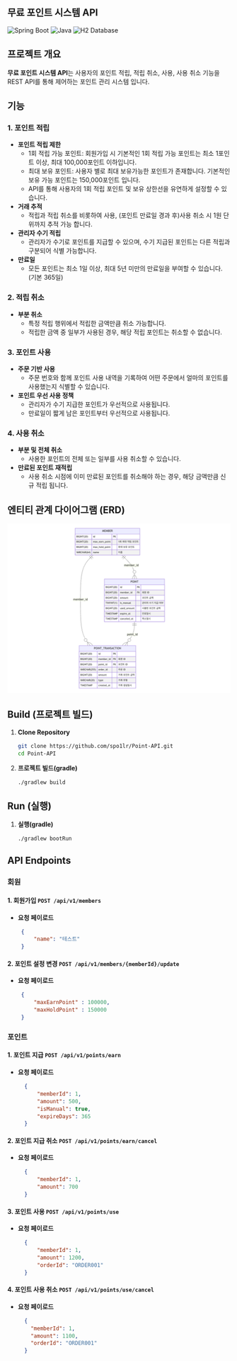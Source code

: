 ## 무료 포인트 시스템 API

![Spring Boot](https://img.shields.io/badge/SpringBoot-3.3.5-brightgreen) ![Java](https://img.shields.io/badge/Java-21-orange) ![H2 Database](https://img.shields.io/badge/Database-H2-blue)


## 프로젝트 개요
**무료 포인트 시스템 API**는 사용자의 포인트 적립, 적립 취소, 사용, 사용 취소 기능을 REST API를 통해 제어하는 포인트 관리 시스템 입니다.


## 기능
### 1. 포인트 적립
- **포인트 적립 제한**
    - 1회 적립 가능 포인트: 회원가입 시 기본적인 1회 적립 가능 포인트는 최소 1포인트 이상, 최대 100,000포인트 이하입니다.
    - 최대 보유 포인트: 사용자 별로 최대 보유가능한 포인트가 존재합니다. 기본적인 보유 가능 포인트는 150,000포인트 입니다.
    - API를 통해 사용자의 1회 적립 포인트 및 보유 상한선을 유연하게 설정할 수 있습니다.
- **거래 추적**
    - 적립과 적립 취소를 비롯하여 사용, (포인트 만료일 경과 후)사용 취소 시 1원 단위까지 추적 가능 합니다.
- **관리자 수기 적립**
    - 관리자가 수기로 포인트를 지급할 수 있으며, 수기 지급된 포인트는 다른 적립과 구분되어 식별 가능합니다.
- **만료일**
    - 모든 포인트는 최소 1일 이상, 최대 5년 미만의 만료일을 부여할 수 있습니다. (기본 365일)

### 2. 적립 취소
- **부분 취소**
    - 특정 적립 행위에서 적립한 금액만큼 취소 가능합니다.
    - 적립한 금액 중 일부가 사용된 경우, 해당 적립 포인트는 취소할 수 없습니다.

### 3. 포인트 사용
- **주문 기반 사용**
    - 주문 번호와 함께 포인트 사용 내역을 기록하여 어떤 주문에서 얼마의 포인트를 사용했는지 식별할 수 있습니다.
- **포인트 우선 사용 정책**
    - 관리자가 수기 지급한 포인트가 우선적으로 사용됩니다.
    - 만료일이 짧게 남은 포인트부터 우선적으로 사용됩니다.

### 4. 사용 취소
- **부분 및 전체 취소**
    - 사용한 포인트의 전체 또는 일부를 사용 취소할 수 있습니다.
- **만료된 포인트 재적립**
    - 사용 취소 시점에 이미 만료된 포인트를 취소해야 하는 경우, 해당 금액만큼 신규 적립 됩니다.

## 엔티티 관계 다이어그램 (ERD)
![ERD 다이어그램](./src/main/resources/docs/Point_API_ERD.png)

## Build (프로젝트 빌드)
1. **Clone Repository**
   ```bash
   git clone https://github.com/spo1lr/Point-API.git
   cd Point-API
   ```
   
2. **프로젝트 빌드(gradle)**
   ```bash
   ./gradlew build
   ```
   
## Run (실행)
1. **실행(gradle)**
   ```bash
   ./gradlew bootRun
   ```

## API Endpoints
### 회원
#### 1. **회원가입 `POST /api/v1/members`**
- **요청 페이로드**
  ```json
   {
       "name": "테스트"
   }
  ```

#### 2. **포인트 설정 변경 `POST /api/v1/members/{memberId}/update`**
- **요청 페이로드**
  ```json
   {
       "maxEarnPoint" : 100000,
       "maxHoldPoint" : 150000
   }
  ```
### 포인트
#### 1. **포인트 지급 `POST /api/v1/points/earn`**
- **요청 페이로드**
  ```json
    {
        "memberId": 1,
        "amount": 500,
        "isManual": true,
        "expireDays": 365
    }
  ```

#### 2. **포인트 지급 취소 `POST /api/v1/points/earn/cancel`**
- **요청 페이로드**
  ```json
    {
        "memberId": 1,
        "amount": 700
    }
  ```

#### 3. **포인트 사용 `POST /api/v1/points/use`**
- **요청 페이로드**
  ```json
    {
        "memberId": 1,
        "amount": 1200,
        "orderId": "ORDER001"
    }
  ```

#### 4. **포인트 사용 취소 `POST /api/v1/points/use/cancel`**
- **요청 페이로드**
  ```json
    {
      "memberId": 1,
      "amount": 1100,
      "orderId": "ORDER001"
    }
  ```